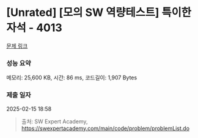 # [Unrated] [모의 SW 역량테스트] 특이한 자석 - 4013 

[문제 링크](https://swexpertacademy.com/main/code/problem/problemDetail.do?contestProbId=AWIeV9sKkcoDFAVH) 

### 성능 요약

메모리: 25,600 KB, 시간: 86 ms, 코드길이: 1,907 Bytes

### 제출 일자

2025-02-15 18:58



> 출처: SW Expert Academy, https://swexpertacademy.com/main/code/problem/problemList.do